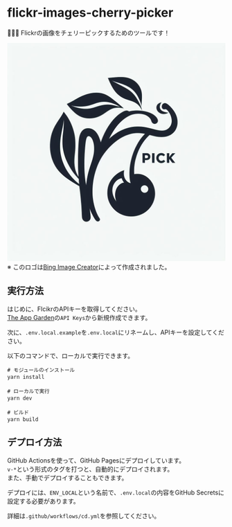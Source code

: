 # flickr-images-cherry-picker

🍒🍒🍒 Flickrの画像をチェリーピックするためのツールです！  

![ロゴ](./docs/images/logo.jpeg)  
※ このロゴは[Bing Image Creator](https://www.bing.com)によって作成されました。  

## 実行方法

はじめに、FlcikrのAPIキーを取得してください。  
[The App Garden](https://www.flickr.com/services/api/)の`API Keys`から新規作成できます。  

次に、`.env.local.example`を`.env.local`にリネームし、APIキーを設定してください。  

以下のコマンドで、ローカルで実行できます。  

```shell
# モジュールのインストール
yarn install

# ローカルで実行
yarn dev

# ビルド
yarn build
```

## デプロイ方法

GitHub Actionsを使って、GitHub Pagesにデプロイしています。  
`v-*`という形式のタグを打つと、自動的にデプロイされます。  
また、手動でデプロイすることもできます。  

デプロイには、`ENV_LOCAL`という名前で、`.env.local`の内容をGitHub Secretsに設定する必要があります。  

詳細は`.github/workflows/cd.yml`を参照してください。  
